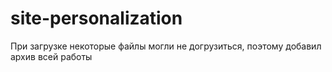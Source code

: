 # site-personalization
При загрузке некоторые файлы могли не догрузиться, поэтому добавил архив всей работы
